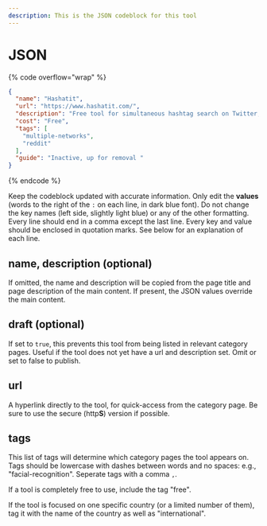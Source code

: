 ```yaml
---
description: This is the JSON codeblock for this tool
---
```


# JSON

{% code overflow="wrap" %}
```json
{
  "name": "Hashatit",
  "url": "https://www.hashatit.com/",
  "description": "Free tool for simultaneous hashtag search on Twitter, Facebook, Instagram, Youtube, Reddit, Flickr and Vimeo, Tumblr. With filter",
  "cost": "Free",
  "tags": [
    "multiple-networks",
    "reddit"
  ],
  "guide": "Inactive, up for removal "
}
```
{% endcode %}

Keep the codeblock updated with accurate information. Only edit the **values** (words to the right of the `:` on each line, in dark blue font). Do not change the key names (left side, slightly light blue) or any of the other formatting. Every line should end in a comma except the last line. Every key and value should be enclosed in quotation marks. See below for an explanation of each line.&#x20;

## name, description (optional)

If omitted, the name and description will be copied from the page title and page description of the main content. If present, the JSON values override the main content.

## draft (optional)

If set to `true`, this prevents this tool from being listed in relevant category pages. Useful if the tool does not yet have a url and description set. Omit or set to false to publish.

## url

A hyperlink directly to the tool, for quick-access from the category page. Be sure to use the secure (http**S**) version if possible.

## tags

This list of tags will determine which category pages the tool appears on. Tags should be lowercase with dashes between words and no spaces: e.g., "facial-recognition". Seperate tags with a comma `,`.

If a tool is completely free to use, include the tag "free".

If the tool is focused on one specific country (or a limited number of them), tag it with the name of the country as well as "international".

